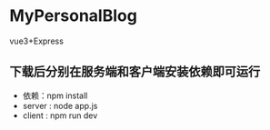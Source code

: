 # MyPersonalBlog
vue3+Express

## 下载后分别在服务端和客户端安装依赖即可运行
* 依赖：npm install
* server : node app.js
* client : npm run dev
